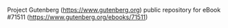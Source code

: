 Project Gutenberg (https://www.gutenberg.org) public repository
for eBook #71511 (https://www.gutenberg.org/ebooks/71511)
